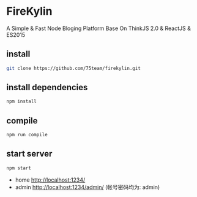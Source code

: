 # FireKylin

A Simple & Fast Node Bloging Platform Base On ThinkJS 2.0 & ReactJS & ES2015


## install

```sh
git clone https://github.com/75team/firekylin.git
```

## install dependencies

```js
npm install
```

## compile

```js
npm run compile
```

## start server

```js
npm start
```

* home <http://localhost:1234/>
* admin <http://localhost:1234/admin/> (帐号密码均为: admin)


